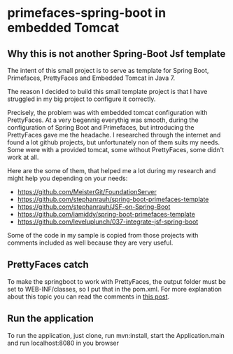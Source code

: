 # primefaces-spring-boot in embedded Tomcat

## Why this is not another Spring-Boot Jsf template
The intent of this small project is to serve as template for Spring Boot, Primefaces, PrettyFaces and Embedded Tomcat in Java 7.

The reason I decided to build this small template project is that I have struggled in my big project to configure it correctly.

Precisely, the problem was with embedded tomcat configuration with PrettyFaces. At a very begennig everythig was smooth, during the configuration of Spring Boot and Primefaces, but introducing the PrettyFaces gave me the headache. I researched through the internet and found a lot github
projects, but unfortunately non of them suits my needs. Some were with a provided tomcat, some without PrettyFaces, some didn't work at all.

Here are the some of them, that helped me a lot during my research and might help you depending on your needs:

* https://github.com/MeisterGit/FoundationServer
* https://github.com/stephanrauh/spring-boot-primefaces-template
* https://github.com/stephanrauh/JSF-on-Spring-Boot
* https://github.com/iamiddy/spring-boot-primefaces-template
* https://github.com/leveluplunch/037-integrate-jsf-spring-boot

Some of the code in my sample is copied from those projects with comments included as well because they are very useful.

## PrettyFaces catch
To make the springboot to work with PrettyFaces, the output folder must be set to WEB-INF/classes, so I put that in the pom.xml.
For more explanation about this topic you can read the comments in [this post](http://www.ocpsoft.org/support/topic/spring-boot-jsf-2-2-prettyfaces-failing-to-get-urlmapping-to-function/).

## Run the application
To run the application, just clone, run mvn:install, start the Application.main and run localhost:8080 in you browser


